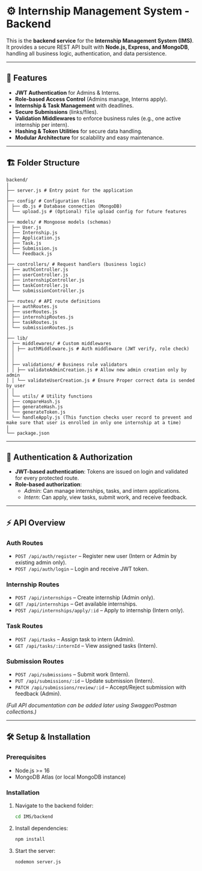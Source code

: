 # ⚙️ Internship Management System - Backend

This is the **backend service** for the **Internship Management System (IMS)**.  
It provides a secure REST API built with **Node.js, Express, and MongoDB**, handling all business logic, authentication, and data persistence.

---

## 🚀 Features
- **JWT Authentication** for Admins & Interns.  
- **Role-based Access Control** (Admins manage, Interns apply).  
- **Internship & Task Management** with deadlines.  
- **Secure Submissions** (links/files).  
- **Validation Middlewares** to enforce business rules (e.g., one active internship per intern).  
- **Hashing & Token Utilities** for secure data handling.  
- **Modular Architecture** for scalability and easy maintenance.  

---

## 🏗️ Folder Structure
```
backend/
│
├── server.js # Entry point for the application
│
├── config/ # Configuration files
│ ├── db.js # Database connection (MongoDB)
│ └── upload.js # (Optional) file upload config for future features
│
├── models/ # Mongoose models (schemas)
│ ├── User.js
│ ├── Internship.js
│ ├── Application.js
│ ├── Task.js
│ ├── Submission.js
│ └── Feedback.js
│
├── controllers/ # Request handlers (business logic)
│ ├── authController.js
│ ├── userController.js
│ ├── internshipController.js
│ ├── taskController.js
│ └── submissionController.js
│
├── routes/ # API route definitions
│ ├── authRoutes.js
│ ├── userRoutes.js
│ ├── internshipRoutes.js
│ ├── taskRoutes.js
│ └── submissionRoutes.js
│
├── lib/
│ ├── middlewares/ # Custom middlewares
│ │ ├── authMiddleware.js # Auth middleware (JWT verify, role check)
│ │ 
│ │
│ ├── validations/ # Business rule validators
│ │ ├── validateAdminCreation.js # Allow new admin creation only by admin
│ │ └── validateUserCreation.js # Ensure Proper correct data is sended by user
│ │
│ └── utils/ # Utility functions
│ ├── compareHash.js
│ ├── generateHash.js
│ └── generateToken.js
│ └── handleApply.js (This function checks user record to prevent and make sure that user is enrolled in only one internship at a time)
│
└── package.json

```

---

## 🔑 Authentication & Authorization
- **JWT-based authentication**: Tokens are issued on login and validated for every protected route.  
- **Role-based authorization**:  
  - *Admin*: Can manage internships, tasks, and intern applications.  
  - *Intern*: Can apply, view tasks, submit work, and receive feedback.  

---

## ⚡ API Overview

### Auth Routes
- `POST /api/auth/register` – Register new user (Intern or Admin by existing admin only).  
- `POST /api/auth/login` – Login and receive JWT token.  

### Internship Routes
- `POST /api/internships` – Create internship (Admin only).  
- `GET /api/internships` – Get available internships.  
- `POST /api/internships/apply/:id` – Apply to internship (Intern only).  

### Task Routes
- `POST /api/tasks` – Assign task to intern (Admin).  
- `GET /api/tasks/:internId` – View assigned tasks (Intern).  

### Submission Routes
- `POST /api/submissions` – Submit work (Intern).  
- `PUT /api/submissions/:id` – Update submission (Intern).  
- `PATCH /api/submissions/review/:id` – Accept/Reject submission with feedback (Admin).  

*(Full API documentation can be added later using Swagger/Postman collections.)*  

---

## 🛠️ Setup & Installation

### Prerequisites
- Node.js >= 16  
- MongoDB Atlas (or local MongoDB instance)  

### Installation
1. Navigate to the backend folder:
   ```bash
   cd IMS/backend
   ```
2. Install dependencies:
   ```bash
   npm install
   ```  
3. Start the server:
   ```bash
   nodemon server.js